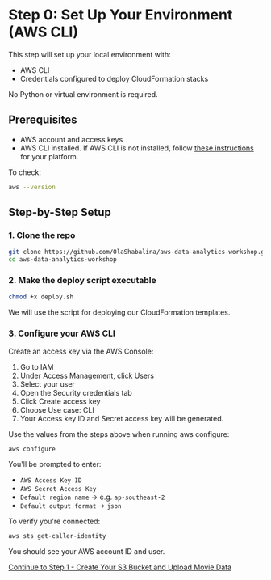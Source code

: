# Step 0: Set Up Your Environment (AWS CLI)

This step will set up your local environment with:

- AWS CLI
- Credentials configured to deploy CloudFormation stacks

No Python or virtual environment is required.

## Prerequisites

- AWS account and access keys
- AWS CLI installed. If AWS CLI is not installed, follow [these instructions](https://docs.aws.amazon.com/cli/latest/userguide/install-cliv2.html) for your platform.

To check:

```bash
aws --version
```

## Step-by-Step Setup

### 1. Clone the repo

```bash
git clone https://github.com/OlaShabalina/aws-data-analytics-workshop.git
cd aws-data-analytics-workshop
```

### 2. Make the deploy script executable

```bash
chmod +x deploy.sh
```

We will use the script for deploying our CloudFormation templates.

### 3. Configure your AWS CLI

Create an access key via the AWS Console:
1. Go to IAM
2. Under Access Management, click Users
3. Select your user
4. Open the Security credentials tab
5. Click Create access key
6. Choose Use case: CLI
7. Your Access key ID and Secret access key will be generated.

Use the values from the steps above when running aws configure:

```bash
aws configure
```

You'll be prompted to enter:

* `AWS Access Key ID`
* `AWS Secret Access Key`
* `Default region name` → e.g. `ap-southeast-2`
* `Default output format` → `json`

To verify you're connected:

```bash
aws sts get-caller-identity
```

You should see your AWS account ID and user.

[Continue to Step 1 - Create Your S3 Bucket and Upload Movie Data](../step1-s3/README.md)
